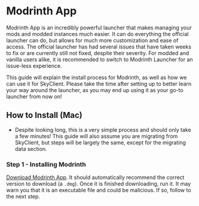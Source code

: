 # Modrinth App

Modrinth App is an incredibly powerful launcher that makes managing your mods and modded instances much easier. It can do everything the official launcher can do, but allows for much more customization and ease of access. The official launcher has had several issues that have taken weeks to fix or are currently still not fixed, despite their severity. For modded and vanilla users alike, it is recommended to switch to Modrinth Launcher for an issue-less experience.

This guide will explain the install process for Modrinth, as well as how we can use it for SkyClient. Please take the time after setting up to better learn your way around the launcher, as you may end up using it as your go-to launcher from now on!

## How to Install (Mac)

* Despite looking long, this is a very simple process and should only take a few minutes! This guide will also assume you are migrating from SkyClient, but steps will be largely the same, except for the migrating data section.

### Step 1 - Installing Modrinth

[Download Modrinth App](https://modrinth.com/app). It should automatically recommend the correct version to download (a `.dmg`). Once it is finished downloading, run it. It may warn you that it is an executable file and could be malicious. If so, follow to the next step.


